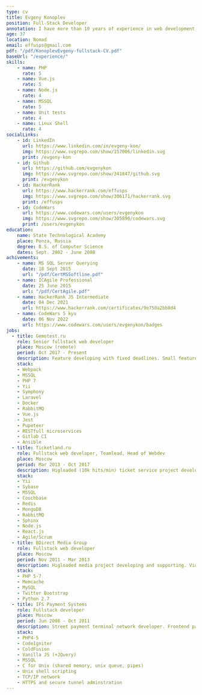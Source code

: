 ```yaml
---
type: cv
title: Evgeny Konoplev
position: Full-Stack Developer
annotation: I have more than 10 years of experience in web development, where my base languages were PHP and JS. Last 5 years I am working with Vue.js and Node.js. Two years ago I made my pet project with Flutter. Last year I started to learn TypeScript and React. In my current role as Senior fullstack web developer at medical company (one of leaders in laboratory services in Central Asia), I proved to be an enthusiastic, efficient and valuable team member. At my previous work I had a leadership role with 10 members team. We practiced SCRUM, finished a big project and became a great friends.
age: 37
location: Nomad
email: effusps@gmail.com
pdf: "/pdf/KonoplevEvgeny-fullstack-CV.pdf"
baseUrl: "/experience/"
skills: 
    - name: PHP
      rate: 5
    - name: Vue.js
      rate: 5
    - name: Node.js
      rate: 4
    - name: MSSQL
      rate: 5
    - name: Unit tests
      rate: 4
    - name: Linux Shell
      rate: 4
socialLinks:
    - id: LinkedIn
      url: https://www.linkedin.com/in/evgeny-kon/
      img: https://www.svgrepo.com/show/157006/linkedin.svg
      print: /evgeny-kon
    - id: Github
      url: https://github.com/evgenykon
      img: https://www.svgrepo.com/show/341847/github.svg
      print: /evgenykon
    - id: HackerRank
      url: https://www.hackerrank.com/effusps
      img: https://www.svgrepo.com/show/306171/hackerrank.svg
      print: /effusps
    - id: CodeWars
      url: https://www.codewars.com/users/evgenykon
      img: https://www.svgrepo.com/show/305890/codewars.svg
      print: /users/evgenykon
education:
    name: State Technological Academy
    place: Penza, Russia
    degree: B.S. of Computer Science
    dates: Sept. 2002 - June 2008
achivements:
    - name: MS SQL Server Querying
      date: 18 Sept 2015
      url: "/pdf/CertMSSoftline.pdf"
    - name: ICAgile Professional
      date: 25 June 2015
      url: "/pdf/CertAgile.pdf"
    - name: HackerRank JS Intermediate
      date: 04 Dec 2021
      url: https://www.hackerrank.com/certificates/9e750a2bb8d4
    - name: CodeWars 5 kyu
      date: 06 Nov 2022
      url: https://www.codewars.com/users/evgenykon/badges
jobs:
  - title: Gemotest.ru
    role: Senior fullstack web developer
    place: Moscow (remote)
    period: Oct 2017 - Present
    description: Feature developing with fixed deadlines. Small feature team management. Code review. Unit tests for new features. Complex production system supporting. Integration protocol author. Frontend ecosystem architector.
    stack: 
    - Webpack
    - MSSQL
    - PHP 7
    - Yii 
    - Symphony
    - Laravel
    - Docker
    - RabbitMQ
    - Vue.js
    - Jest
    - Pupeteer
    - RESTfull microservices
    - Gitlab CI
    - Ansible
  - title: Ticketland.ru
    role: Fullstack web developer, Teamlead, Head of Webdev
    place: Moscow
    period: Mar 2013 - Oct 2017
    description: Higloaded (10k hits/min) ticket service project developing and supporting. Team management using SCRUM/Kanban with design, mobile, front, back and DB team members. Backend architector with "monolith to microservices" successfull migration story.
    stack:
    - Yii
    - Sybase
    - MSSQL
    - Couchbase
    - Redis
    - MongoDB
    - RabbitMQ
    - Sphinx
    - Node.js
    - React.js
    - Agile/Scrum
  - title: BDirect Media Group
    role: Fullstack web developer
    place: Moscow
    period: Nov 2011 - Mar 2013
    description: Higloaded media project developing and supporting. Video-audio streaming. Payment API integrations. PHP 5 to 7 successfull upgrade. RESTful API for core service. MySQL's optimization tricks.
    stack: 
    - PHP 5-7
    - Memcache
    - MySQL
    - Twitter Bootstrap
    - Python 2.7
  - title: IFS Payment Systems
    role: Fullstack developer
    place: Moscow
    period: Jun 2008 - Oct 2011
    description: Street payment terminal network developer. Frontend payment application based on Linux. Working with terminal money hardware. Connection-stable algorithms for payment transactions. Remote interface update system. Secure networking.
    stack: 
    - PHP4-5 
    - CodeIgniter
    - ColdFusion
    - Vanilla JS (+JQuery)
    - MSSQL 
    - C for Unix (shared memory, unix queue, pipes)
    - Unix shell scripting
    - TCP/IP network
    - HTTPS and secure tunnel adminstration
---
```

